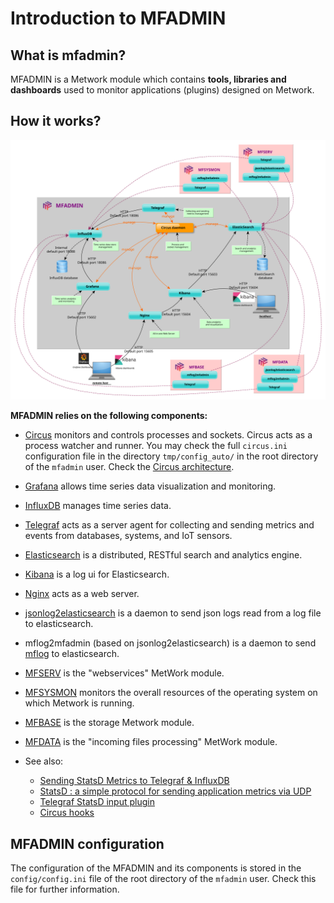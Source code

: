 # Introduction to MFADMIN


## What is mfadmin?

MFADMIN is a Metwork module which contains **tools, libraries and dashboards** used to monitor applications (plugins) designed on Metwork.

## How it works?

![image](../images/overall_architecture.svg)

**MFADMIN relies on the following components:**

- [Circus](https://circus.readthedocs.io/en/latest/) monitors and controls processes and sockets. Circus acts as a process watcher and runner. You may check the full `circus.ini` configuration file in the directory `tmp/config_auto/` in the root directory of the `mfadmin` user. Check the [Circus architecture](https://circus.readthedocs.io/en/latest/design/architecture/).
- [Grafana](http://docs.grafana.org/) allows time series data visualization and monitoring.
- [InfluxDB](https://docs.influxdata.com/influxdb/) manages time series data.
- [Telegraf](https://docs.influxdata.com/telegraf/) acts as a server agent for collecting and sending metrics and events from databases, systems, and IoT sensors.
- [Elasticsearch](https://www.elastic.co/products/elasticsearch) is a distributed, RESTful search and analytics engine.
- [Kibana](https://www.elastic.co/products/kibana) is a log ui for Elasticsearch.
- [Nginx](https://www.nginx.com/) acts as a web server.
- [jsonlog2elasticsearch](https://github.com/metwork-framework/jsonlog2elasticsearch) is a daemon to send json logs read from a log file to elasticsearch.
- mflog2mfadmin (based on jsonlog2elasticsearch) is a daemon to send [mflog](https://github.com/metwork-framework/mflog) to elasticsearch.
- [MFSERV](../../../mfserv/) is the "webservices" MetWork module.
- [MFSYSMON](../../../mfsysmon/) monitors the overall resources of the operating system on which Metwork is running.
- [MFBASE](../../../mfbase/) is the storage Metwork module.
- [MFDATA](../../../mfdata/) is the "incoming files processing" MetWork module.

- See also:
    - [Sending StatsD Metrics to Telegraf & InfluxDB](https://www.influxdata.com/blog/getting-started-with-sending-statsd-metrics-to-telegraf-influxdb/)
    - [StatsD : a simple protocol for sending application metrics via UDP](https://github.com/statsd/statsd)
    - [Telegraf StatsD input plugin](https://github.com/influxdata/telegraf/tree/master/plugins/inputs/statsd)
    - [Circus hooks](../mfadmin_miscellaneous/#27-circus-hooks)


## MFADMIN configuration

The configuration of the MFADMIN and its components is stored in the `config/config.ini` file of the root directory of the `mfadmin` user. Check this file for further information.

<!--
Intentional comment to prevent m2r from generating bad rst statements when the file ends with a block .. xxx ::
-->
